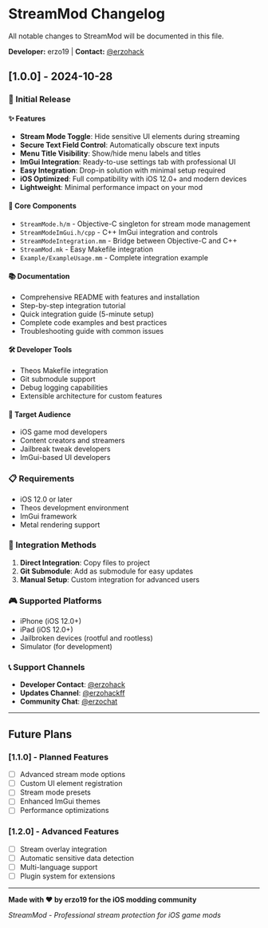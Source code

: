# StreamMod Changelog

All notable changes to StreamMod will be documented in this file.

**Developer:** erzo19 | **Contact:** [@erzohack](https://t.me/erzohack)

## [1.0.0] - 2024-10-28

### 🎉 Initial Release

#### ✨ Features
- **Stream Mode Toggle**: Hide sensitive UI elements during streaming
- **Secure Text Field Control**: Automatically obscure text inputs
- **Menu Title Visibility**: Show/hide menu labels and titles
- **ImGui Integration**: Ready-to-use settings tab with professional UI
- **Easy Integration**: Drop-in solution with minimal setup required
- **iOS Optimized**: Full compatibility with iOS 12.0+ and modern devices
- **Lightweight**: Minimal performance impact on your mod

#### 📁 Core Components
- `StreamMode.h/m` - Objective-C singleton for stream mode management
- `StreamModeImGui.h/cpp` - C++ ImGui integration and controls
- `StreamModeIntegration.mm` - Bridge between Objective-C and C++
- `StreamMod.mk` - Easy Makefile integration
- `Example/ExampleUsage.mm` - Complete integration example

#### 📚 Documentation
- Comprehensive README with features and installation
- Step-by-step integration tutorial
- Quick integration guide (5-minute setup)
- Complete code examples and best practices
- Troubleshooting guide with common issues

#### 🛠️ Developer Tools
- Theos Makefile integration
- Git submodule support
- Debug logging capabilities
- Extensible architecture for custom features

#### 🎯 Target Audience
- iOS game mod developers
- Content creators and streamers
- Jailbreak tweak developers
- ImGui-based UI developers

### 📋 Requirements
- iOS 12.0 or later
- Theos development environment
- ImGui framework
- Metal rendering support

### 🔧 Integration Methods
1. **Direct Integration**: Copy files to project
2. **Git Submodule**: Add as submodule for easy updates
3. **Manual Setup**: Custom integration for advanced users

### 🎮 Supported Platforms
- iPhone (iOS 12.0+)
- iPad (iOS 12.0+)
- Jailbroken devices (rootful and rootless)
- Simulator (for development)

### 📞 Support Channels
- **Developer Contact**: [@erzohack](https://t.me/erzohack)
- **Updates Channel**: [@erzohackff](https://t.me/erzohackff)
- **Community Chat**: [@erzochat](https://t.me/erzochat)

---

## Future Plans

### [1.1.0] - Planned Features
- [ ] Advanced stream mode options
- [ ] Custom UI element registration
- [ ] Stream mode presets
- [ ] Enhanced ImGui themes
- [ ] Performance optimizations

### [1.2.0] - Advanced Features
- [ ] Stream overlay integration
- [ ] Automatic sensitive data detection
- [ ] Multi-language support
- [ ] Plugin system for extensions

---

**Made with ❤️ by erzo19 for the iOS modding community**

*StreamMod - Professional stream protection for iOS game mods*